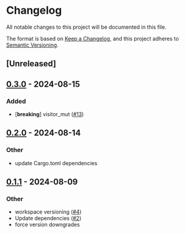 # Changelog
All notable changes to this project will be documented in this file.

The format is based on [Keep a Changelog](https://keepachangelog.com/en/1.0.0/),
and this project adheres to [Semantic Versioning](https://semver.org/spec/v2.0.0.html).

## [Unreleased]

## [0.3.0](https://github.com/chesedo/despatma/compare/despatma-lib-v0.2.0...despatma-lib-v0.3.0) - 2024-08-15

### Added
- [**breaking**] visitor_mut ([#13](https://github.com/chesedo/despatma/pull/13))

## [0.2.0](https://github.com/chesedo/despatma/compare/despatma-lib-v0.1.1...despatma-lib-v0.2.0) - 2024-08-14

### Other
- update Cargo.toml dependencies

## [0.1.1](https://github.com/chesedo/despatma/compare/despatma-lib-v0.1.0...despatma-lib-v0.1.1) - 2024-08-09

### Other
- workspace versioning ([#4](https://github.com/chesedo/despatma/pull/4))
- Update dependencies ([#2](https://github.com/chesedo/despatma/pull/2))
- force version downgrades

